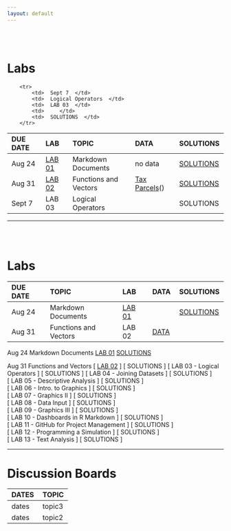 ```yaml
---
layout: default
---
```


<style>
th {
    padding: 3px 10px 3px 10px;
    text-align: left;
}
td {
    padding: 3px 10px 3px 10px;
    text-align: left;
}
</style>


<div class = "uk-container uk-container-small">
  
<br><br>




# Labs

<table class="uk-table uk-table-striped">
<thead>
<tr>
   <th>DUE DATE</th>
   <th>LAB</th>
   <th>TOPIC</th>
   <th>DATA</th>
   <th>SOLUTIONS</th>
</tr>
</thead>

<tbody>
        <tr>
            <td>  Aug 24  </td>
            <td>  <a href="https://ds4ps.github.io/Data-Science-Class/LABS/lab-01-instructions.html">LAB 01</a>   </td>
            <td>  Markdown Documents </td>
            <td>  no data </td>
            <td>  <a href="https://ds4ps.github.io/Data-Science-Class/LABS/lab-01-SOLUTION.html">SOLUTIONS</a>   </td>
        </tr>
        <tr>
            <td>  Aug 31  </td>
            <td>  <a href="https://ds4ps.github.io/Data-Science-Class/LABS/lab-02-instructions.html">LAB 02</a>  </td>
            <td>  Functions and Vectors  </td>
            <td>  <a href="https://ds4ps.github.io/Data-Science-Class/DATA/syr_parcels.html">Tax Parcels</a>()  </td>
            <td>  <a href="">SOLUTIONS</a>   </td>
        </tr>
        <tr>
            <td>  Sept 7  </td>
            <td>  LAB 03  </td>
            <td>  Logical Operators  </td>
            <td>     </td>
            <td>  SOLUTIONS  </td>
        </tr>


        <tr>
            <td>  Sept 7  </td>
            <td>  Logical Operators  </td>
            <td>  LAB 03  </td>
            <td>     </td>
            <td>  SOLUTIONS  </td>
        </tr>
        
</tbody>
</table>

-----------------
<br><br>


# Labs

DUE DATE | TOPIC | LAB | DATA | SOLUTIONS  
--------|---------|------|-----|--------  
Aug 24  | Markdown Documents  | [LAB 01](https://ds4ps.github.io/Data-Science-Class/LABS/lab-01-instructions.html) | |  [SOLUTIONS](https://ds4ps.github.io/Data-Science-Class/LABS/lab-01-SOLUTION.html)  
Aug 31 | Functions and Vectors | LAB 02 | [DATA](https://ds4ps.github.io/Data-Science-Class/DATA/syr_parcels.html) |  



Aug 24  Markdown Documents
[  LAB 01](https://ds4ps.github.io/Data-Science-Class/LABS/lab-01-instructions.html)
[  SOLUTIONS](https://ds4ps.github.io/Data-Science-Class/LABS/lab-01-SOLUTION.html)

Aug 31  Functions and Vectors [ [LAB 02](https://ds4ps.github.io/Data-Science-Class/LABS/lab-02-instructions.html) ] [ SOLUTIONS ]
[ LAB 03 - Logical Operators ]  [ SOLUTIONS ]
[ LAB 04 - Joining Datasets ]  [ SOLUTIONS ]  
[ LAB 05 - Descriptive Analysis ]  [ SOLUTIONS ]  
[ LAB 06 - Intro. to Graphics ]  [ SOLUTIONS ]  
[ LAB 07 - Graphics II ]  [ SOLUTIONS ]  
[ LAB 08 - Data Input ]  [ SOLUTIONS ]  
[ LAB 09 - Graphics III ]  [ SOLUTIONS ]  
[ LAB 10 - Dashboards in R Markdown ]  [ SOLUTIONS ]  
[ LAB 11 - GitHub for Project Management ]  [ SOLUTIONS ]  
[ LAB 12 - Programming a Simulation ]  [ SOLUTIONS ]  
[ LAB 13 - Text Analysis ]  [ SOLUTIONS ]  

----------------



# Discussion Boards

DATES  |   TOPIC  
-------|------------  
dates  |  topic3  
dates  |  topic2  







<br><br><br><br>
</div>
